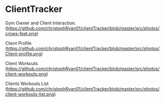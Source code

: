 # ClientTracker

Gym Owner and Client Interaction.
(https://github.com/christophRyan01/clientTracker/blob/master/src/photos/crows-feet.png)

Client Profile
(https://github.com/christophRyan01/clientTracker/blob/master/src/photos/Client-profile.png)

Client Workouts
(https://github.com/christophRyan01/clientTracker/blob/master/src/photos/client-workouts.png)

Clients Workouts List
(https://github.com/christophRyan01/clientTracker/blob/master/src/photos/client-workouts-list.png)